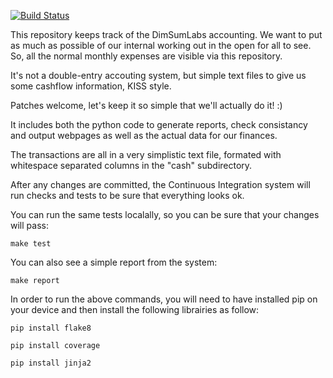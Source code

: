 [![Build Status](https://github.com/dimsumlabs/dsl-accounts/actions/workflows/ci.yml/badge.svg)](https://github.com/dimsumlabs/dsl-accounts/actions)

This repository keeps track of the DimSumLabs accounting.  We want to put
as much as possible of our internal working out in the open for all to see.
So, all the normal monthly expenses are visible via this repository.

It's not a double-entry accouting system, but simple text files to give us some
cashflow information, KISS style.

Patches welcome, let's keep it so simple that we'll actually do it! :)

It includes both the python code to generate reports, check consistancy and
output webpages as well as the actual data for our finances.

The transactions are all in a very simplistic text file, formated with
whitespace separated columns in the "cash" subdirectory.

After any changes are committed, the Continuous Integration system will
run checks and tests to be sure that everything looks ok.

You can run the same tests localally, so you can be sure that your changes
will pass:

```
make test
```

You can also see a simple report from the system:

```
make report
```

In order to run the above commands, you will need to have installed pip on your device and then install the following librairies as follow:
```
pip install flake8
```
```
pip install coverage
```
```
pip install jinja2
```
